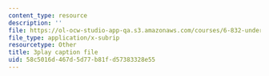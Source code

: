 ```yaml
---
content_type: resource
description: ''
file: https://ol-ocw-studio-app-qa.s3.amazonaws.com/courses/6-832-underactuated-robotics-spring-2009/58c5016d467d5d77b81fd57383328e55_9qnpQ1hVlqw.vtt
file_type: application/x-subrip
resourcetype: Other
title: 3play caption file
uid: 58c5016d-467d-5d77-b81f-d57383328e55
---
```

